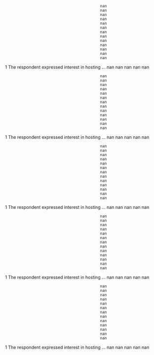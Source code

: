                                                nan
                                               nan
                                               nan
                                               nan
                                               nan
                                               nan
                                               nan
                                               nan
                                               nan
                                               nan
                                               nan
                                               nan
                                               nan
1 The respondent expressed interest in hosting ...
                                               nan
                                               nan
                                               nan
                                               nan
                                               nan

                                               nan
                                               nan
                                               nan
                                               nan
                                               nan
                                               nan
                                               nan
                                               nan
                                               nan
                                               nan
                                               nan
                                               nan
                                               nan
1 The respondent expressed interest in hosting ...
                                               nan
                                               nan
                                               nan
                                               nan
                                               nan

                                               nan
                                               nan
                                               nan
                                               nan
                                               nan
                                               nan
                                               nan
                                               nan
                                               nan
                                               nan
                                               nan
                                               nan
                                               nan
1 The respondent expressed interest in hosting ...
                                               nan
                                               nan
                                               nan
                                               nan
                                               nan

                                               nan
                                               nan
                                               nan
                                               nan
                                               nan
                                               nan
                                               nan
                                               nan
                                               nan
                                               nan
                                               nan
                                               nan
                                               nan
1 The respondent expressed interest in hosting ...
                                               nan
                                               nan
                                               nan
                                               nan
                                               nan

                                               nan
                                               nan
                                               nan
                                               nan
                                               nan
                                               nan
                                               nan
                                               nan
                                               nan
                                               nan
                                               nan
                                               nan
                                               nan
1 The respondent expressed interest in hosting ...
                                               nan
                                               nan
                                               nan
                                               nan
                                               nan

